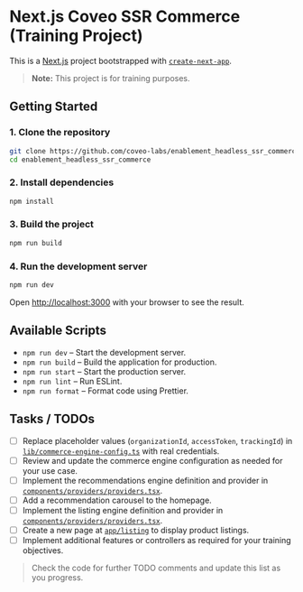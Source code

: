 # Next.js Coveo SSR Commerce (Training Project)

This is a [Next.js](https://nextjs.org) project bootstrapped with [`create-next-app`](https://nextjs.org/docs/app/api-reference/cli/create-next-app).

> **Note:** This project is for training purposes.

## Getting Started

### 1. Clone the repository

```bash
git clone https://github.com/coveo-labs/enablement_headless_ssr_commerce.git
cd enablement_headless_ssr_commerce
```

### 2. Install dependencies

```bash
npm install
```

### 3. Build the project

```bash
npm run build
```

### 4. Run the development server

```bash
npm run dev
```

Open [http://localhost:3000](http://localhost:3000) with your browser to see the result.

## Available Scripts

- `npm run dev` – Start the development server.
- `npm run build` – Build the application for production.
- `npm run start` – Start the production server.
- `npm run lint` – Run ESLint.
- `npm run format` – Format code using Prettier.

## Tasks / TODOs

- [ ] Replace placeholder values (`organizationId`, `accessToken`, `trackingId`) in [`lib/commerce-engine-config.ts`](lib/commerce-engine-config.ts) with real credentials.
- [ ] Review and update the commerce engine configuration as needed for your use case.
- [ ] Implement the recommendations engine definition and provider in [`components/providers/providers.tsx`](components/providers/providers.tsx).
- [ ] Add a recommendation carousel to the homepage.
- [ ] Implement the listing engine definition and provider in [`components/providers/providers.tsx`](components/providers/providers.tsx).
- [ ] Create a new page at [`app/listing`](app/listing) to display product listings.
- [ ] Implement additional features or controllers as required for your training objectives.

> Check the code for further TODO comments and update this list as you progress.
